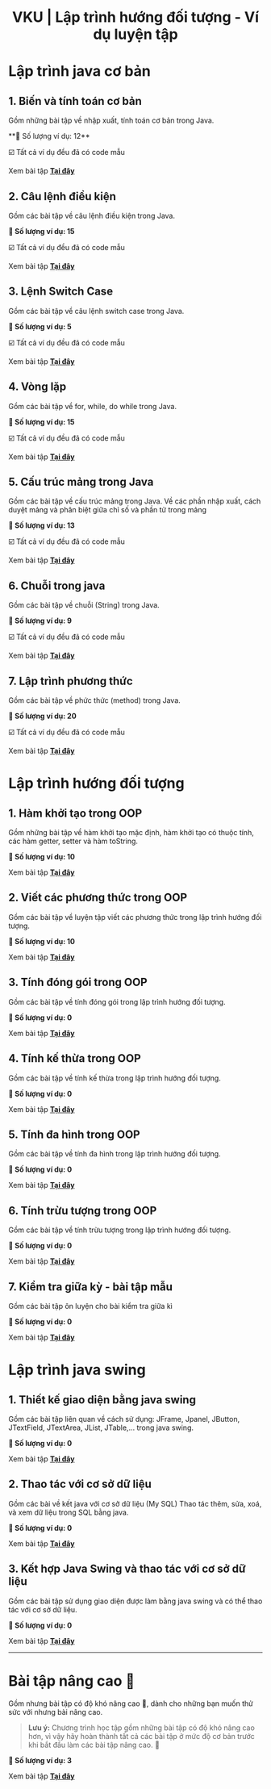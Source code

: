 <div align="center">

# VKU | Lập trình hướng đối tượng - Ví dụ luyện tập
</div>

# Lập trình java cơ bản

## 1. Biến và tính toán cơ bản

Gồm những bài tập về nhập xuất, tính toán cơ bản trong Java.

️**🎯 Số lượng ví dụ: 12**

☑️ Tất cả ví dụ đều đã có code mẫu

Xem bài tập **[Tại đây](./basic-variable-and-calculations/)**

## 2. Câu lệnh điều kiện

Gồm các bài tập về câu lệnh điều kiện trong Java.

**🎯 Số lượng ví dụ: 15**

☑️ Tất cả ví dụ đều đã có code mẫu

Xem bài tập **[Tại đây](./basic-conditional-statement/)**

## 3. Lệnh Switch Case

Gồm các bài tập về câu lệnh switch case trong Java.

**🎯 Số lượng ví dụ: 5**

☑️ Tất cả ví dụ đều đã có code mẫu

Xem bài tập **[Tại đây](./basic-switchcase/)**

## 4. Vòng lặp

Gồm các bài tập về for, while, do while trong Java.

**🎯 Số lượng ví dụ: 15**

☑️ Tất cả ví dụ đều đã có code mẫu

Xem bài tập **[Tại đây](./basic-loop/)**

## 5. Cấu trúc mảng trong Java

Gồm các bài tập về cấu trúc mảng trong Java. Về các phần nhập xuất, cách duyệt mảng và phân biệt giữa chỉ số và phần tử trong mảng

**🎯 Số lượng ví dụ: 13**

☑️ Tất cả ví dụ đều đã có code mẫu

Xem bài tập **[Tại đây](./basic-array/)**

## 6. Chuỗi trong java

Gồm các bài tập về chuỗi (String) trong Java.

**🎯 Số lượng ví dụ: 9**

☑️ Tất cả ví dụ đều đã có code mẫu

Xem bài tập **[Tại đây](./basic-string/)**

## 7. Lập trình phương thức

Gồm các bài tập về phức thức (method) trong Java.

**🎯 Số lượng ví dụ: 20**

☑️ Tất cả ví dụ đều đã có code mẫu

Xem bài tập **[Tại đây](./basic-method/)**

# Lập trình hướng đối tượng

## 1. Hàm khởi tạo trong OOP

Gồm những bài tập về hàm khởi tạo mặc định, hàm khởi tạo có thuộc tính, các hàm getter, setter và hàm toString.

**🎯 Số lượng ví dụ: 10**

Xem bài tập **[Tại đây](./oop-constructor/)**

## 2. Viết các phương thức trong OOP
Gồm các bài tập về luyện tập viết các phương thức trong lập trình hướng đối tượng.

**🎯 Số lượng ví dụ: 10**

Xem bài tập **[Tại đây](./oop-method/)**

## 3. Tính đóng gói trong OOP

Gồm các bài tập về tính đóng gói trong lập trình hướng đối tượng.

**🎯 Số lượng ví dụ: 0**

Xem bài tập **[Tại đây](./oop-encapsulation/)**

## 4. Tính kế thừa trong OOP

Gồm các bài tập về tính kế thừa trong lập trình hướng đối tượng.

**🎯 Số lượng ví dụ: 0**

Xem bài tập **[Tại đây](./oop-inheritance/)**

## 5. Tính đa hình trong OOP
Gồm các bài tập về tính đa hình trong lập trình hướng đối tượng.

**🎯 Số lượng ví dụ: 0**

Xem bài tập **[Tại đây](./oop-polymorphism/)**

## 6. Tính trừu tượng trong OOP

Gồm các bài tập về tính trừu tượng trong lập trình hướng đối tượng.

**🎯 Số lượng ví dụ: 0**

Xem bài tập **[Tại đây](./oop-abstraction/)**

## 7. Kiểm tra giữa kỳ - bài tập mẫu

Gồm các bài tập ôn luyện cho bài kiểm tra giữa kì

**🎯 Số lượng ví dụ: 0**

Xem bài tập **[Tại đây](./midterm-exam/)**

# Lập trình java swing

## 1. Thiết kế giao diện bằng java swing

Gồm các bài tập liên quan về cách sử dụng: JFrame, Jpanel, JButton, JTextField, JTextArea, JList, JTable,... trong java swing.

**🎯 Số lượng ví dụ: 0**

Xem bài tập **[Tại đây](./swing-ui/)**

## 2. Thao tác với cơ sở dữ liệu

Gồm các bài về kết java với cơ sở dữ liệu (My SQL)
Thao tác thêm, sửa, xoá, và xem dữ liệu trong SQL bằng java.

**🎯 Số lượng ví dụ: 0**

Xem bài tập **[Tại đây](./swing-sql/)**

## 3. Kết hợp Java Swing và thao tác với cơ sở dữ liệu

Gồm các  bài tập sử dụng giao diện được làm bằng java swing và có thể thao tác với cơ sở dữ liệu.

**🎯 Số lượng ví dụ: 0**

Xem bài tập **[Tại đây](./swing-project/)**
<hr>

# Bài tập nâng cao 🚀

Gồm nhưng bài tập có độ khó nâng cao 🚀, dành cho những bạn muốn thử sức với nhưng bài nâng cao.

> **Lưu ý:** Chương trình học tập gồm những bài tập có độ khó nâng cao hơn, vì vậy hãy hoàn thành tất cả các bài tập ở mức độ cơ bản trước khi bắt đầu làm các bài tập nâng cao. 🚀


**🎯 Số lượng ví dụ: 3**

Xem bài tập **[Tại đây](./advanced-exercises/)**